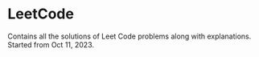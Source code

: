# LeetCode
Contains all the solutions of  Leet Code problems along with explanations. Started from Oct 11, 2023. 
